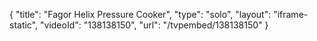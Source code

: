 {
    "title": "Fagor Helix Pressure Cooker",
    "type": "solo",
    "layout": "iframe-static",
    "videoId": "138138150",
    "url": "\/tvpembed\/138138150"
}